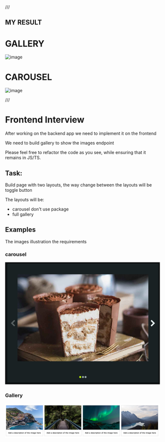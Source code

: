 ///

## MY RESULT

# GALLERY

<img width="1364" alt="image" src="https://github.com/AndrewKuktenko/mwdn-fe/assets/17034865/a1596a1f-9813-4248-a9a6-cf9d106aa6ac">


# CAROUSEL

<img width="1434" alt="image" src="https://github.com/AndrewKuktenko/mwdn-fe/assets/17034865/c23a9df5-5b49-46f3-8cfd-1513a6a3f14f">



///
# Frontend Interview
After working on the backend app we need to implement it on the frontend

We need to build gallery to show the images endpoint

Please feel free to refactor the code as you see, while ensuring that it remains in JS/TS.

## Task:
Build page with two layouts, the way change between the layouts will be toggle button 

The layouts will be:
* carousel don't use package 
* full gallery


## Examples 
The images illustration the requirements 
### carousel
![Carousel Demo](./readme/carouselDemoImage.png)
### Gallery
![Gallery Demo](./readme/GalleryDemoImage.png)
